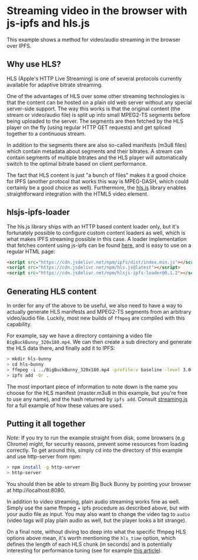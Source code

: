 # Streaming video in the browser with js-ipfs and hls.js

This example shows a method for video/audio streaming in the browser over IPFS.

## Why use HLS?

HLS (Apple's HTTP Live Streaming) is one of several protocols currently available for adaptive bitrate streaming.

One of the advantages of HLS over some other streaming technologies is that the content can be hosted on a plain old web server without any special server-side support. The way this works is that the original content (the stream or video/audio file) is split up into small MPEG2-TS segments before being uploaded to the server. The segments are then fetched by the HLS player on the fly (using regular HTTP GET requests) and get spliced together to a continuous stream.

In addition to the segments there are also so-called manifests (m3u8 files) which contain metadata about segments and their bitrates. A stream can contain segments of multiple bitrates and the HLS player will automatically switch to the optimal bitrate based on client performance.

The fact that HLS content is just "a bunch of files" makes it a good choice for IPFS (another protocol that works this way is MPEG-DASH, which could certainly be a good choice as well). Furthermore, the [hls.js](https://github.com/video-dev/hls.js) library enables straightforward integration with the HTML5 video element.

## hlsjs-ipfs-loader

The hls.js library ships with an HTTP based content loader only, but it's fortunately possible to configure custom content loaders as well, which is what makes IPFS streaming possible in this case. A loader implementation that fetches content using js-ipfs can be found [here](https://www.npmjs.com/package/hlsjs-ipfs-loader), and is easy to use on a regular HTML page:

```html
<script src="https://cdn.jsdelivr.net/npm/ipfs/dist/index.min.js"></script>
<script src="https://cdn.jsdelivr.net/npm/hls.js@latest"></script>
<script src="https://cdn.jsdelivr.net/npm/hlsjs-ipfs-loader@0.1.2"></script>
```

## Generating HLS content

In order for any of the above to be useful, we also need to have a way to actually generate HLS manifests and MPEG2-TS segments from an arbitrary video/audio file. Luckily, most new builds of `ffmpeg` are compiled with this capability.

For example, say we have a directory containing a video file `BigBuckBunny_320x180.mp4`. We can then create a sub directory and generate the HLS data there, and finally add it to IPFS:

```bash
> mkdir hls-bunny
> cd hls-bunny
> ffmpeg -i ../BigBuckBunny_320x180.mp4 -profile:v baseline -level 3.0 -start_number 0 -hls_time 5 -hls_list_size 0 -f hls master.m3u8
> ipfs add -Qr .
```

The most important piece of information to note down is the name you choose for the HLS manifest (master.m3u8 in this example, but you're free to use any name), and the hash returned by `ipfs add`. Consult [streaming.js](streaming.js) for a full example of how these values are used.

## Putting it all together

*Note:* If you try to run the example straight from disk, some browsers (e.g Chrome) might, for security reasons, prevent some resources from loading correctly. To get around this, simply cd into the directory of this example and use http-server from npm:

```bash
> npm install -g http-server
> http-server
```

You should then be able to stream Big Buck Bunny by pointing your browser at http://localhost:8080.

In addition to video streaming, plain audio streaming works fine as well. Simply use the same ffmpeg + ipfs procedure as described above, but with your audio file as input. You may also want to change the video tag to `audio` (video tags will play plain audio as well, but the player looks a bit strange).

On a final note, without diving too deep into what the specific ffmpeg HLS options above mean, it's worth mentioning the `hls_time` option, which defines the length of each HLS chunk (in seconds) and is potentially interesting for performance tuning (see for example [this article](https://bitmovin.com/mpeg-dash-hls-segment-length/)).
